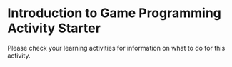 # Introduction to Game Programming Activity Starter
Please check your learning activities for information on what to do for this activity.